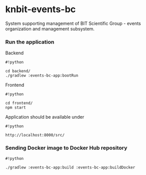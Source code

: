 # knbit-events-bc #

System supporting management of BIT Scientific Group - events organization and management subsystem.

### Run the application ###

Backend
```
#!python

cd backend/
./gradlew :events-bc-app:bootRun
```

Frontend
```
#!python

cd frontend/
npm start
```
Application should be available under

```
#!python

http://localhost:8000/src/
```


### Sending Docker image to Docker Hub repository ###


```
#!python

./gradlew :events-bc-app:build :events-bc-app:buildDocker
```


